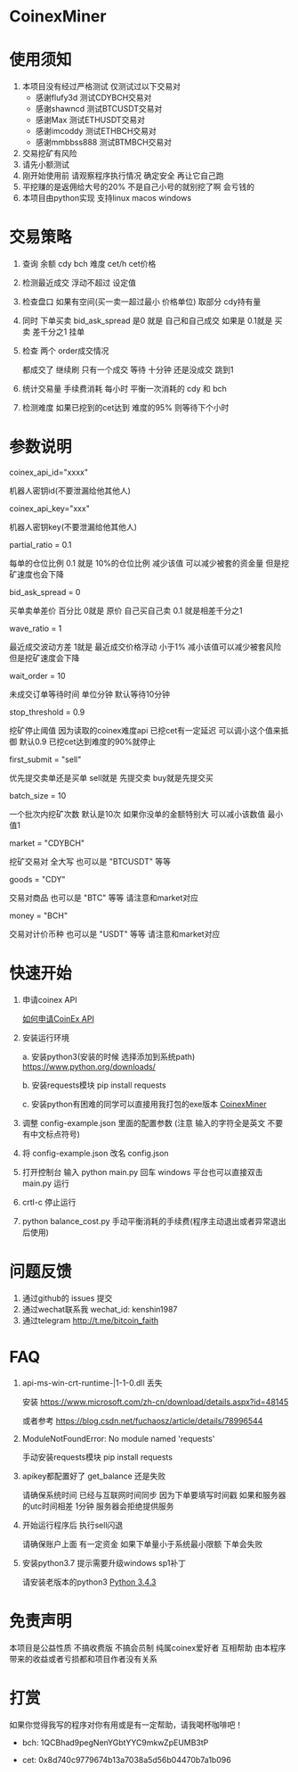 # CoinexMiner

# 使用须知
1. 本项目没有经过严格测试 仅测试过以下交易对
	* 感谢flufy3d 测试CDYBCH交易对
	* 感谢shawncd 测试BTCUSDT交易对
	* 感谢Max     测试ETHUSDT交易对
	* 感谢imcoddy 测试ETHBCH交易对
	* 感谢mmbbss888 测试BTMBCH交易对
2. 交易挖矿有风险
3. 请先小额测试
4. 刚开始使用前 请观察程序执行情况 确定安全 再让它自己跑
5. 平挖赚的是返佣给大号的20% 不是自己小号的就别挖了啊 会亏钱的
6. 本项目由python实现 支持linux macos windows


# 交易策略

1. 查询 余额 cdy bch  难度 cet/h cet价格
2. 检测最近成交 浮动不超过 设定值
3. 检查盘口 如果有空间(买一卖一超过最小 价格单位) 取部分 cdy持有量 
4. 同时 下单买卖 bid_ask_spread 是0 就是 自己和自己成交 如果是 0.1就是 买卖 差千分之1 挂单
5. 检查 两个 order成交情况

	都成交了 继续刷
	只有一个成交 等待 十分钟 还是没成交 跳到1

6. 统计交易量 手续费消耗 每小时 平衡一次消耗的 cdy 和 bch

7. 检测难度 如果已挖到的cet达到 难度的95% 则等待下个小时



# 参数说明

coinex_api_id="xxxx"

机器人密钥id(不要泄漏给他其他人)


coinex_api_key="xxx"

机器人密钥key(不要泄漏给他其他人)


partial_ratio = 0.1

每单的仓位比例 0.1 就是 10%的仓位比例 减少该值 可以减少被套的资金量 但是挖矿速度也会下降


bid_ask_spread = 0 

买单卖单差价 百分比 0就是 原价 自己买自己卖 0.1 就是相差千分之1


wave_ratio = 1

最近成交波动方差 1就是 最近成交价格浮动 小于1% 减小该值可以减少被套风险 但是挖矿速度会下降


wait_order = 10

未成交订单等待时间 单位分钟 默认等待10分钟


stop_threshold = 0.9

挖矿停止阈值 因为读取的coinex难度api 已挖cet有一定延迟 可以调小这个值来抵御 默认0.9 已挖cet达到难度的90%就停止


first_submit =  "sell"

优先提交卖单还是买单  sell就是 先提交卖 buy就是先提交买


batch_size = 10

一个批次内挖矿次数 默认是10次 如果你没单的金额特别大 可以减小该数值 最小值1


market = "CDYBCH"

挖矿交易对 全大写 也可以是 "BTCUSDT" 等等


goods = "CDY"

交易对商品 也可以是 "BTC" 等等 请注意和market对应


money = "BCH"

交易对计价币种 也可以是 "USDT" 等等 请注意和market对应



# 快速开始

1. 申请coinex API
	
	[如何申请CoinEx API](https://github.com/flufy3d/CoinexMiner/wiki/%E5%A6%82%E4%BD%95%E7%94%B3%E8%AF%B7-CoinEx-API)

2. 安装运行环境

	a. 安装python3(安装的时候 选择添加到系统path)
		https://www.python.org/downloads/

	b. 安装requests模块
		pip install requests

	c. 安装python有困难的同学可以直接用我打包的exe版本
		[CoinexMiner](https://github.com/flufy3d/CoinexMiner/releases)

3. 调整 config-example.json 里面的配置参数 (注意 输入的字符全是英文 不要有中文标点符号)

4. 将 config-example.json 改名 config.json

5. 
	打开控制台 输入 python main.py 回车
	windows 平台也可以直接双击 main.py 运行

6. crtl-c 停止运行

7. python balance_cost.py 手动平衡消耗的手续费(程序主动退出或者异常退出后使用)


# 问题反馈
1. 通过github的 issues 提交
2. 通过wechat联系我 wechat_id: kenshin1987
3. 通过telegram http://t.me/bitcoin_faith

# FAQ
1. api-ms-win-crt-runtime-|1-1-0.dll 丢失

	安装
		https://www.microsoft.com/zh-cn/download/details.aspx?id=48145

	或者参考
		https://blog.csdn.net/fuchaosz/article/details/78996544

2. ModuleNotFoundError: No module named 'requests'

	手动安装requests模块
		pip install requests

3. apikey都配置好了 get_balance 还是失败

	请确保系统时间 已经与互联网时间同步 因为下单要填写时间戳
	如果和服务器的utc时间相差 1分钟 服务器会拒绝提供服务

4. 开始运行程序后 执行sell闪退

	请确保账户上面 有一定资金 如果下单量小于系统最小限额 下单会失败

5. 安装python3.7 提示需要升级windows sp1补丁

	请安装老版本的python3  [Python 3.4.3](https://www.python.org/downloads/release/python-343/)


# 免责声明
 本项目是公益性质 不搞收费版 不搞会员制 纯属coinex爱好者 互相帮助
 由本程序带来的收益或者亏损都和项目作者没有关系

# 打赏


如果你觉得我写的程序对你有用或是有一定帮助，请我喝杯咖啡吧！ 

* bch: 1QCBhad9pegNenYGbtYYC9mkwZpEUMB3tP

* cet: 0x8d740c9779674b13a7038a5d56b04470b7a1b096










